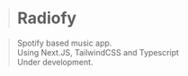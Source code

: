 > # Radiofy

> Spotify based music app. <br>
> Using Next.JS, TailwindCSS and Typescript <br>
> Under development.
